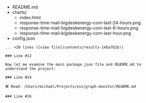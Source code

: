   - README.md
  - charts/
    - index.html
    - response-time-mail-bigdeskenergy-com-last-24-hours.png
    - response-time-mail-bigdeskenergy-com-last-6-hours.png
    - response-time-mail-bigdeskenergy-com-last-hour.png
  - config.json
```
... +20 lines ([view file](contents/results-14ba7b2b))

### Line #12

Now let me examine the main package.json file and README.md to understand the project:

### Line #14

🛠️ Read: /Users/michael/Projects/oss/graph-monitor/README.md

### Line #16
